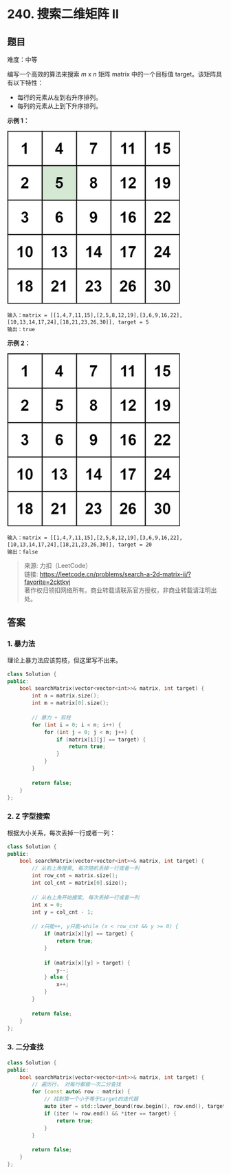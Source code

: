 # 240. 搜索二维矩阵 II

## 题目

难度：中等

编写一个高效的算法来搜索 *m* x *n* 矩阵 matrix 中的一个目标值 target。该矩阵具有以下特性：

* 每行的元素从左到右升序排列。
* 每列的元素从上到下升序排列。

 **示例 1：**

![](image/image-20231022184025459.png)

```
输入：matrix = [[1,4,7,11,15],[2,5,8,12,19],[3,6,9,16,22],[10,13,14,17,24],[18,21,23,26,30]], target = 5
输出：true

```

 **示例 2：**

![](image/image-20231022183930994.png)

```
输入：matrix = [[1,4,7,11,15],[2,5,8,12,19],[3,6,9,16,22],[10,13,14,17,24],[18,21,23,26,30]], target = 20
输出：false

```

> 来源: 力扣（LeetCode）  
> 链接: <https://leetcode.cn/problems/search-a-2d-matrix-ii/?favorite=2cktkvj>  
> 著作权归领扣网络所有。商业转载请联系官方授权，非商业转载请注明出处。

## 答案

### 1. 暴力法

理论上暴力法应该剪枝，但这里写不出来。

```c++
class Solution {
public:
    bool searchMatrix(vector<vector<int>>& matrix, int target) {
        int n = matrix.size();
        int m = matrix[0].size(); 

        // 暴力 + 剪枝
        for (int i = 0; i < n; i++) {
            for (int j = 0; j < m; j++) {
                if (matrix[i][j] == target) {
                    return true;
                }
            }
        }

        return false;
    }
};
```

### 2. Z 字型搜索

根据大小关系，每次丢掉一行或者一列：

```c++
class Solution {
public:
    bool searchMatrix(vector<vector<int>>& matrix, int target) {
        // 从右上角搜索, 每次随机丢掉一行或者一列
        int row_cnt = matrix.size();
        int col_cnt = matrix[0].size();

        // 从右上角开始搜索, 每次丢掉一行或者一列
        int x = 0;
        int y = col_cnt - 1;

        // x只能++, y只能-while (x < row_cnt && y >= 0) {
            if (matrix[x][y] == target) {
                return true;
            }

            if (matrix[x][y] > target) {
                y--;
            } else {
                x++;
            }
        }

        return false;
    }
};
```

### 3. 二分查找

```c++
class Solution {
public:
    bool searchMatrix(vector<vector<int>>& matrix, int target) {
        // 遍历行， 对每行都做一次二分查找
        for (const auto& row : matrix) {
            // 找到第一个小于等于target的迭代器
            auto iter = std::lower_bound(row.begin(), row.end(), target);
            if (iter != row.end() && *iter == target) {
                return true;
            }
        }

        return false;
    }
};
```
